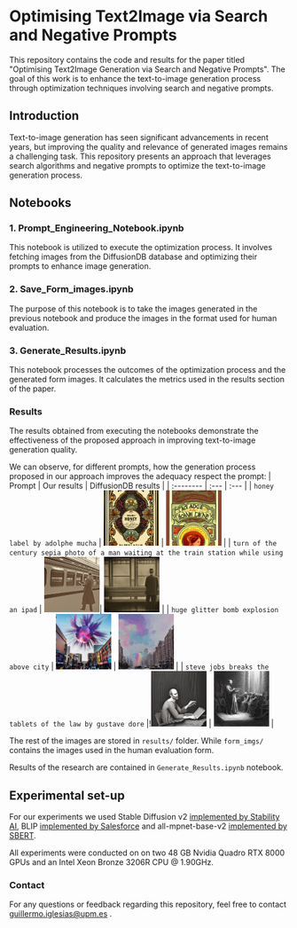 # Optimising Text2Image via Search and Negative Prompts
This repository contains the code and results for the paper titled "Optimising Text2Image Generation via Search and Negative Prompts". The goal of this work is to enhance the text-to-image generation process through optimization techniques involving search and negative prompts.

## Introduction
Text-to-image generation has seen significant advancements in recent years, but improving the quality and relevance of generated images remains a challenging task. This repository presents an approach that leverages search algorithms and negative prompts to optimize the text-to-image generation process.

## Notebooks
### 1. Prompt_Engineering_Notebook.ipynb
This notebook is utilized to execute the optimization process. It involves fetching images from the DiffusionDB database and optimizing their prompts to enhance image generation.

### 2. Save_Form_images.ipynb
The purpose of this notebook is to take the images generated in the previous notebook and produce the images in the format used for human evaluation.

### 3. Generate_Results.ipynb
This notebook processes the outcomes of the optimization process and the generated form images. It calculates the metrics used in the results section of the paper.

### Results
The results obtained from executing the notebooks demonstrate the effectiveness of the proposed approach in improving text-to-image generation quality.

We can observe, for different prompts, how the generation process proposed in our approach improves the adequacy respect the prompt:
| Prompt | Our results | DiffusionDB results |
| :-------- | :--- | :--- |
| `honey label by adolphe mucha` | <img src="https://raw.githubusercontent.com/guillermoih/Improving-GenAI-with-negative-prompts/master/results/004_best.png" width="100"> | <img src="https://raw.githubusercontent.com/guillermoih/Improving-GenAI-with-negative-prompts/master/results/004_base.png" width="100"> |
| `turn of the century sepia photo of a man waiting at the train station while using an ipad` | <img src="https://raw.githubusercontent.com/guillermoih/Improving-GenAI-with-negative-prompts/master/results/005_best.png" width="100">| <img src="https://raw.githubusercontent.com/guillermoih/Improving-GenAI-with-negative-prompts/master/results/005_base.png" width="100"> |
| `huge glitter bomb explosion above city` | <img src="https://raw.githubusercontent.com/guillermoih/Improving-GenAI-with-negative-prompts/master/results/007_best.png" width="100"> | <img src="https://raw.githubusercontent.com/guillermoih/Improving-GenAI-with-negative-prompts/master/results/007_base.png" width="100"> |
| `steve jobs breaks the tablets of the law by gustave dore` |!<img src="https://raw.githubusercontent.com/guillermoih/Improving-GenAI-with-negative-prompts/master/results/011_best.png" width="100"> | <img src="https://raw.githubusercontent.com/guillermoih/Improving-GenAI-with-negative-prompts/master/results/011_base.png" width="100"> |

The rest of the images are stored in `results/` folder. While `form_imgs/` contains the images used in the human evaluation form.

Results of the research are contained in `Generate_Results.ipynb` notebook.

## Experimental set-up
For our experiments we used Stable Diffusion v2 [implemented by Stability AI](https://huggingface.co/stabilityai/stable-diffusion-2 "Stable Diffusion v2 implementation"), BLIP [implemented by Salesforce](https://huggingface.co/Salesforce/blip-image-captioning-large "BLIP implementation") and all-mpnet-base-v2 [implemented by SBERT]([https://huggingface.co/Salesforce/blip-image-captioning-large](https://huggingface.co/sentence-transformers/all-mpnet-base-v2) "MPNet implementation").

All experiments were conducted on on two 48 GB Nvidia Quadro RTX 8000 GPUs and an Intel Xeon Bronze 3206R CPU @ 1.90GHz.

### Contact
For any questions or feedback regarding this repository, feel free to contact guillermo.iglesias@upm.es .

